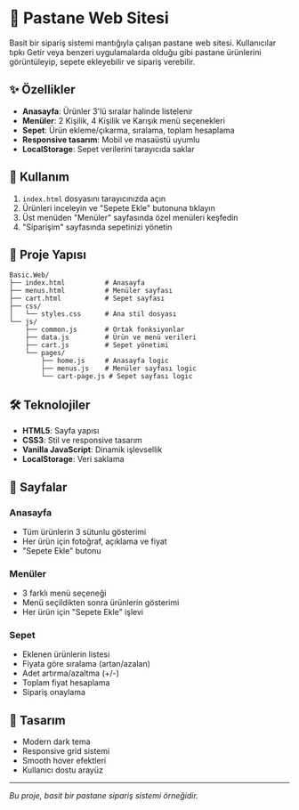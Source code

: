 # 🥐 Pastane Web Sitesi

Basit bir sipariş sistemi mantığıyla çalışan pastane web sitesi. Kullanıcılar tıpkı Getir veya benzeri uygulamalarda olduğu gibi pastane ürünlerini görüntüleyip, sepete ekleyebilir ve sipariş verebilir.

## ✨ Özellikler

- **Anasayfa**: Ürünler 3'lü sıralar halinde listelenir
- **Menüler**: 2 Kişilik, 4 Kişilik ve Karışık menü seçenekleri
- **Sepet**: Ürün ekleme/çıkarma, sıralama, toplam hesaplama
- **Responsive tasarım**: Mobil ve masaüstü uyumlu
- **LocalStorage**: Sepet verilerini tarayıcıda saklar

## 🚀 Kullanım

1. `index.html` dosyasını tarayıcınızda açın
2. Ürünleri inceleyin ve "Sepete Ekle" butonuna tıklayın
3. Üst menüden "Menüler" sayfasında özel menüleri keşfedin
4. "Siparişim" sayfasında sepetinizi yönetin

## 📁 Proje Yapısı

```
Basic.Web/
├── index.html          # Anasayfa
├── menus.html          # Menüler sayfası
├── cart.html           # Sepet sayfası
├── css/
│   └── styles.css      # Ana stil dosyası
└── js/
    ├── common.js       # Ortak fonksiyonlar
    ├── data.js         # Ürün ve menü verileri
    ├── cart.js         # Sepet yönetimi
    └── pages/
        ├── home.js     # Anasayfa logic
        ├── menus.js    # Menüler sayfası logic
        └── cart-page.js # Sepet sayfası logic
```

## 🛠️ Teknolojiler

- **HTML5**: Sayfa yapısı
- **CSS3**: Stil ve responsive tasarım
- **Vanilla JavaScript**: Dinamik işlevsellik
- **LocalStorage**: Veri saklama

## 📱 Sayfalar

### Anasayfa
- Tüm ürünlerin 3 sütunlu gösterimi
- Her ürün için fotoğraf, açıklama ve fiyat
- "Sepete Ekle" butonu

### Menüler
- 3 farklı menü seçeneği
- Menü seçildikten sonra ürünlerin gösterimi
- Her ürün için "Sepete Ekle" işlevi

### Sepet
- Eklenen ürünlerin listesi
- Fiyata göre sıralama (artan/azalan)
- Adet artırma/azaltma (+/-)
- Toplam fiyat hesaplama
- Sipariş onaylama

## 🎨 Tasarım

- Modern dark tema
- Responsive grid sistemi
- Smooth hover efektleri
- Kullanıcı dostu arayüz

---

*Bu proje, basit bir pastane sipariş sistemi örneğidir.*

